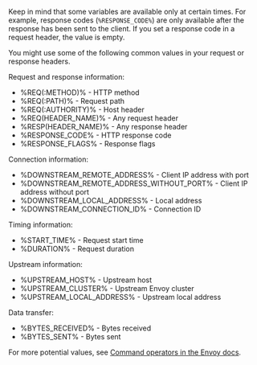 Keep in mind that some variables are available only at certain times. For example, response codes (`%RESPONSE_CODE%`) are only available after the response has been sent to the client. If you set a response code in a request header, the value is empty. 

You might use some of the following common values in your request or response headers.

Request and response information:
- %REQ(:METHOD)% - HTTP method
- %REQ(:PATH)% - Request path
- %REQ(:AUTHORITY)% - Host header
- %REQ(HEADER_NAME)% - Any request header
- %RESP(HEADER_NAME)% - Any response header
- %RESPONSE_CODE% - HTTP response code
- %RESPONSE_FLAGS% - Response flags

Connection information:
- %DOWNSTREAM_REMOTE_ADDRESS% - Client IP address with port
- %DOWNSTREAM_REMOTE_ADDRESS_WITHOUT_PORT% - Client IP address without port
- %DOWNSTREAM_LOCAL_ADDRESS% - Local address
- %DOWNSTREAM_CONNECTION_ID% - Connection ID

Timing information:
- %START_TIME% - Request start time
- %DURATION% - Request duration

Upstream information:
- %UPSTREAM_HOST% - Upstream host
- %UPSTREAM_CLUSTER% - Upstream Envoy cluster
- %UPSTREAM_LOCAL_ADDRESS% - Upstream local address

Data transfer:
- %BYTES_RECEIVED% - Bytes received
- %BYTES_SENT% - Bytes sent

For more potential values, see [Command operators in the Envoy docs](https://www.envoyproxy.io/docs/envoy/latest/configuration/observability/access_log/usage.html#command-operators).
